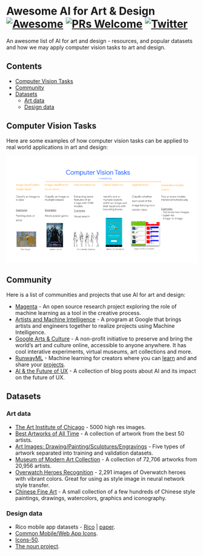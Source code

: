 # Awesome AI for Art & Design [![Awesome](https://awesome.re/badge.svg)](https://awesome.re) [![PRs Welcome](https://img.shields.io/badge/PRs-welcome-brightgreen.svg?style=flat-square)](http://makeapullrequest.com) [![Twitter](https://img.shields.io/badge/Twitter-%40margaretmz-blue)](https://twitter.com/margaretmz)

An awesome list of AI for art and design - resources, and popular datasets and how we may apply computer vision tasks to art and design.

## Contents
* [Computer Vision Tasks](#computer-vision-tasks)
* [Community](#community)
* [Datasets](#datasets)
  * [Art data](#art-data)
  * [Design data](#design-data)

## Computer Vision Tasks
Here are some examples of how computer vision tasks can be applied to real world applications in art and design:

<p align="center"><img src="images/cv-tasks.png" /></p>

## Community
Here is a  list of communities and projects that use AI for art and design:

* [Magenta](https://magenta.tensorflow.org/) - An open source research project exploring the role of machine learning as a tool in the creative process.
* [Artists and Machine Intelligence](https://ami.withgoogle.com/) - A program at Google that brings artists and engineers together to realize projects using Machine Intelligence.
* [Google Arts & Culture](https://artsandculture.google.com/) - A non-profit initiative to preserve and bring the world’s art and culture online, accessible to anyone anywhere. It has cool interative experiments, virtual museums, art collections and more.
* [RunwayML](https://runwayml.com/) - Machine learning for creators where you can [learn](https://learn.runwayml.com/#/) and and share your [projects](https://runwayml.com/madewith/).
* [AI & the Future of UX](https://uxdesign.cc/ai/home) - A collection of blog posts about AI and its impact on the future of UX.

## Datasets
### Art data
* [The Art Institute of Chicago](https://kottke.org/18/11/the-art-institute-of-chicago-has-put-50000-high-res-images-from-their-collection-online) - 5000 high res images.
* [Best Artworks of All Time](https://www.kaggle.com/ikarus777/best-artworks-of-all-time) - A collection of artwork from the best 50 artists.
* [Art Images: Drawing/Painting/Sculptures/Engravings](https://www.kaggle.com/thedownhill/art-images-drawings-painting-sculpture-engraving) - Five types of artwork separated into training and validation datasets.
* [Museum of Modern Art Collection](https://www.kaggle.com/momanyc/museum-collection) - A collection of 72,706 artworks from 20,956 artists.
* [Overwatch Heroes Recognition](https://www.kaggle.com/renanmav/overwatch-heroes-recognition) - 2,291 images of Overwatch heroes with vibrant colors. Great for using as style image in neural network style transfer.
* [Chinese Fine Art](https://www.kaggle.com/rickyjli/chinese-fine-art/) - A small collection of a few hundreds of Chinese style paintings, drawings, watercolors, graphics and iconography.


### Design data
* Rico mobile app datasets - [Rico](https://interactionmining.org/rico) | [paper](http://ranjithakumar.net/resources/rico.pdf).
* [Common Mobile/Web App Icons](https://www.kaggle.com/testdotai/common-mobile-web-app-icons).
* [Icons-50](https://www.kaggle.com/danhendrycks/icons50).
* [The noun project](https://thenounproject.com/).
